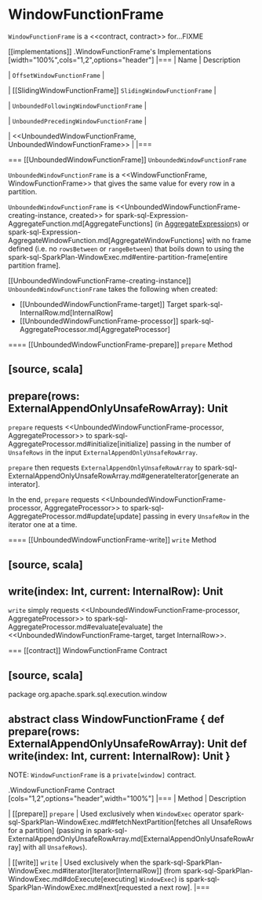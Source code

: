 # WindowFunctionFrame

`WindowFunctionFrame` is a <<contract, contract>> for...FIXME

[[implementations]]
.WindowFunctionFrame's Implementations
[width="100%",cols="1,2",options="header"]
|===
| Name
| Description

| `OffsetWindowFunctionFrame`
|

| [[SlidingWindowFunctionFrame]] `SlidingWindowFunctionFrame`
|

| `UnboundedFollowingWindowFunctionFrame`
|

| `UnboundedPrecedingWindowFunctionFrame`
|

| <<UnboundedWindowFunctionFrame, UnboundedWindowFunctionFrame>>
|
|===

=== [[UnboundedWindowFunctionFrame]] `UnboundedWindowFunctionFrame`

`UnboundedWindowFunctionFrame` is a <<WindowFunctionFrame, WindowFunctionFrame>> that gives the same value for every row in a partition.

`UnboundedWindowFunctionFrame` is <<UnboundedWindowFunctionFrame-creating-instance, created>> for spark-sql-Expression-AggregateFunction.md[AggregateFunctions] (in [AggregateExpression](../expressions/AggregateExpression.md)s) or spark-sql-Expression-AggregateWindowFunction.md[AggregateWindowFunctions] with no frame defined (i.e. no `rowsBetween` or `rangeBetween`) that boils down to using the spark-sql-SparkPlan-WindowExec.md#entire-partition-frame[entire partition frame].

[[UnboundedWindowFunctionFrame-creating-instance]]
`UnboundedWindowFunctionFrame` takes the following when created:

* [[UnboundedWindowFunctionFrame-target]] Target spark-sql-InternalRow.md[InternalRow]
* [[UnboundedWindowFunctionFrame-processor]] spark-sql-AggregateProcessor.md[AggregateProcessor]

==== [[UnboundedWindowFunctionFrame-prepare]] `prepare` Method

[source, scala]
----
prepare(rows: ExternalAppendOnlyUnsafeRowArray): Unit
----

`prepare` requests <<UnboundedWindowFunctionFrame-processor, AggregateProcessor>> to spark-sql-AggregateProcessor.md#initialize[initialize] passing in the number of `UnsafeRows` in the input `ExternalAppendOnlyUnsafeRowArray`.

`prepare` then requests `ExternalAppendOnlyUnsafeRowArray` to spark-sql-ExternalAppendOnlyUnsafeRowArray.md#generateIterator[generate an interator].

In the end, `prepare` requests <<UnboundedWindowFunctionFrame-processor, AggregateProcessor>> to spark-sql-AggregateProcessor.md#update[update] passing in every `UnsafeRow` in the iterator one at a time.

==== [[UnboundedWindowFunctionFrame-write]] `write` Method

[source, scala]
----
write(index: Int, current: InternalRow): Unit
----

`write` simply requests <<UnboundedWindowFunctionFrame-processor, AggregateProcessor>> to spark-sql-AggregateProcessor.md#evaluate[evaluate] the <<UnboundedWindowFunctionFrame-target, target InternalRow>>.

=== [[contract]] WindowFunctionFrame Contract

[source, scala]
----
package org.apache.spark.sql.execution.window

abstract class WindowFunctionFrame {
  def prepare(rows: ExternalAppendOnlyUnsafeRowArray): Unit
  def write(index: Int, current: InternalRow): Unit
}
----

NOTE: `WindowFunctionFrame` is a `private[window]` contract.

.WindowFunctionFrame Contract
[cols="1,2",options="header",width="100%"]
|===
| Method
| Description

| [[prepare]] `prepare`
| Used exclusively when `WindowExec` operator spark-sql-SparkPlan-WindowExec.md#fetchNextPartition[fetches all UnsafeRows for a partition] (passing in spark-sql-ExternalAppendOnlyUnsafeRowArray.md[ExternalAppendOnlyUnsafeRowArray] with all `UnsafeRows`).

| [[write]] `write`
| Used exclusively when the spark-sql-SparkPlan-WindowExec.md#iterator[Iterator[InternalRow\]] (from spark-sql-SparkPlan-WindowExec.md#doExecute[executing] `WindowExec`) is spark-sql-SparkPlan-WindowExec.md#next[requested a next row].
|===
